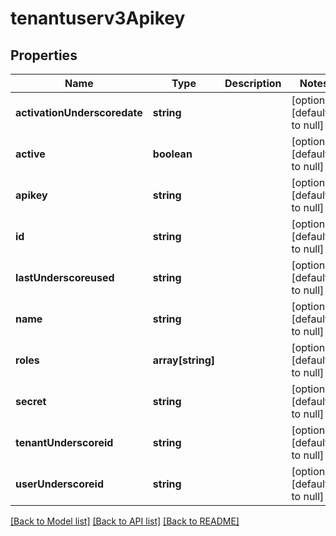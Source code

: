 # tenantuserv3Apikey

## Properties
Name | Type | Description | Notes
------------ | ------------- | ------------- | -------------
**activationUnderscoredate** | **string** |  | [optional] [default to null]
**active** | **boolean** |  | [optional] [default to null]
**apikey** | **string** |  | [optional] [default to null]
**id** | **string** |  | [optional] [default to null]
**lastUnderscoreused** | **string** |  | [optional] [default to null]
**name** | **string** |  | [optional] [default to null]
**roles** | **array[string]** |  | [optional] [default to null]
**secret** | **string** |  | [optional] [default to null]
**tenantUnderscoreid** | **string** |  | [optional] [default to null]
**userUnderscoreid** | **string** |  | [optional] [default to null]

[[Back to Model list]](../README.md#documentation-for-models) [[Back to API list]](../README.md#documentation-for-api-endpoints) [[Back to README]](../README.md)



